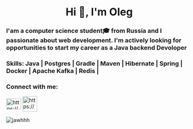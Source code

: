 <h1 align="center">Hi 👋, I'm Oleg</h1>
<h3 align="left">I'am a computer science student&#127891; from Russia and I passionate about web development.
I'm actively looking for opportunities to start my career as a Java backend Devoloper
</h3>
<!-- <h3 align="left">I'm actively looking for opportunities to start my career as a Java backend Devoloper</h3> -->
<h3 align="left">Skills: Java | Postgres | Gradle | Maven | Hibernate | Spring | Docker | Apache Kafka | Redis |</h3>



<h3 align="left">Connect with me:</h3>
<p align="left">
<a href="https://linkedin.com/in/https://www.linkedin.com/in/oleg-kotov-aa6569283/" target="blank"><img align="center" src="https://raw.githubusercontent.com/rahuldkjain/github-profile-readme-generator/master/src/images/icons/Social/linked-in-alt.svg" alt="https://www.linkedin.com/in/oleg-kotov-aa6569283/" height="30" width="40" /></a>
<a href="olegkotov020@gmail.com" target="blank"><img align="center" src="https://img.icons8.com/?size=48&id=P7UIlhbpWzZm&format=png" alt="https://www.linkedin.com/in/oleg-kotov-aa6569283/" height="42" width="40" /></a>
</p>

<p align="left"> <img src="https://komarev.com/ghpvc/?username=jawhhh&label=Profile%20views&color=0e75b6&style=flat" alt="jawhhh" /> </p>





<!--
**Jawhhh/Jawhhh** is a ✨ _special_ ✨ repository because its `README.md` (this file) appears on your GitHub profile.

Here are some ideas to get you started:

- 🔭 I’m currently working on ...
- 🌱 I’m currently learning ...
- 👯 I’m looking to collaborate on ...
- 🤔 I’m looking for help with ...
- 💬 Ask me about ...
- 📫 How to reach me: ...
- 😄 Pronouns: ...
- ⚡ Fun fact: ...
-->
